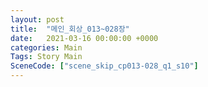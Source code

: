 ```yaml
---
layout: post
title:  "메인_회상_013~028장"
date:   2021-03-16 00:00:00 +0000
categories: Main
Tags: Story Main
SceneCode: ["scene_skip_cp013-028_q1_s10"]
---
```

